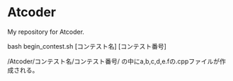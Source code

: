 # Atcoder
My repository for Atcoder.

bash begin_contest.sh [コンテスト名] [コンテスト番号]

/Atcoder/コンテスト名/コンテスト番号/
の中にa,b,c,d,e.fの.cppファイルが作成される。
